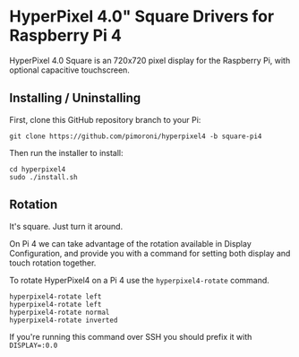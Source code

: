 # HyperPixel 4.0" Square Drivers for Raspberry Pi 4

HyperPixel 4.0 Square is an 720x720 pixel display for the Raspberry Pi, with optional capacitive touchscreen.

## Installing / Uninstalling

First, clone this GitHub repository branch to your Pi:

```
git clone https://github.com/pimoroni/hyperpixel4 -b square-pi4
```

Then run the installer to install:

```
cd hyperpixel4
sudo ./install.sh
```

## Rotation

It's square. Just turn it around.

On Pi 4 we can take advantage of the rotation available in Display Configuration, and provide you with a command for setting both display and touch rotation together.

To rotate HyperPixel4 on a Pi 4 use the `hyperpixel4-rotate` command.

```
hyperpixel4-rotate left
hyperpixel4-rotate left
hyperpixel4-rotate normal
hyperpixel4-rotate inverted
```

If you're running this command over SSH you should prefix it with `DISPLAY=:0.0`
